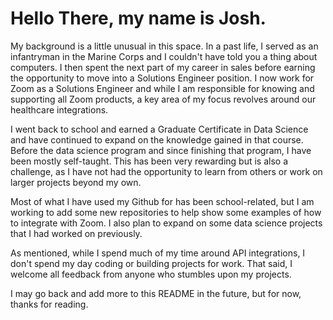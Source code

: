 # Hello There, my name is Josh. 


My background is a little unusual in this space. In a past life, I served as an infantryman in the Marine Corps and I couldn't have told you a thing about computers. I then spent the next part of my career in sales before earning the opportunity to move into a Solutions Engineer position. I now work for Zoom as a Solutions Engineer and while I am responsible for knowing and supporting all Zoom products, a key area of my focus revolves around our healthcare integrations. 

I went back to school and earned a Graduate Certificate in Data Science and have continued to expand on the knowledge gained in that course. Before the data science program and since finishing that program, I have been mostly self-taught. This has been very rewarding but is also a challenge, as I have not had the opportunity to learn from others or work on larger projects beyond my own. 

Most of what I have used my Github for has been school-related, but I am working to add some new repositories to help show some examples of how to integrate with Zoom. I also plan to expand on some data science projects that I had worked on previously. 

As mentioned, while I spend much of my time around API integrations, I don't spend my day coding or building projects for work. That said, I welcome all feedback from anyone who stumbles upon my projects. 

I may go back and add more to this README in the future, but for now, thanks for reading. 
